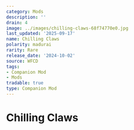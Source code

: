 ```yaml
---
category: Mods
description: ''
drain: 4
image: ../images/chilling-claws-68f74770e0.jpg
last_updated: '2025-09-17'
name: Chilling Claws
polarity: madurai
rarity: Rare
release_date: '2024-10-02'
source: WFCD
tags:
- Companion Mod
- Mods
tradable: true
type: Companion Mod
---
```


# Chilling Claws

